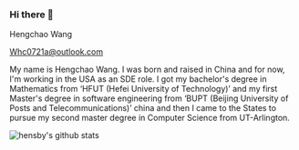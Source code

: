 ### Hi there 👋

<!--
**hensby/hensby** is a ✨ _special_ ✨ repository because its `README.md` (this file) appears on your GitHub profile.

Here are some ideas to get you started:

- 🔭 I’m currently working on ...
- 🌱 I’m currently learning ...
- 👯 I’m looking to collaborate on ...
- 🤔 I’m looking for help with ...
- 💬 Ask me about ...
- 📫 How to reach me: ...
- 😄 Pronouns: ...
- ⚡ Fun fact: ...
-->


Hengchao Wang 

Whc0721a@outlook.com

My name is Hengchao Wang. I was born and raised in China and for now, I'm working in the USA as an SDE role. I got my bachelor's degree in Mathematics from ‘HFUT (Hefei University of Technology)’ and my first Master's degree in software engineering from ‘BUPT (Beijing University of Posts and Telecommunications)’ china and then I came to the States to pursue my second master degree in Computer Science from UT-Arlington.


![hensby's github stats](https://github-readme-stats.vercel.app/api?username=hensby&show_icons=true)
